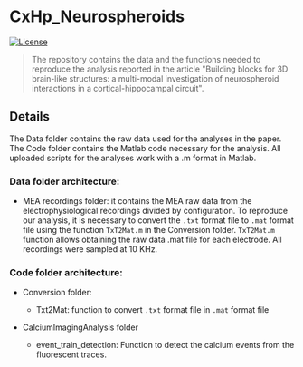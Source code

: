 # CxHp_Neurospheroids

[![License](https://img.shields.io/badge/license-MIT-blue.svg)](https://github.com/ScreenNeuroPharm/CxHp_Neurospheroids/blob/master/LICENSE)

> The repository contains the data and the functions needed to reproduce the analysis reported in the article "Building blocks for 3D brain-like structures: a multi-modal investigation of neurospheroid interactions in a cortical-hippocampal circuit".

## Details
The Data folder contains the raw data used for the analyses in the paper.
The Code folder contains the Matlab code necessary for the analysis. All uploaded scripts for the analyses work with a .m format in Matlab. 

### Data folder architecture:
- MEA recordings folder: it contains the MEA raw data from the electrophysiological recordings divided by configuration. To reproduce our analysis, it is necessary to convert the ```.txt``` format file to ```.mat``` format file using the function ```TxT2Mat.m``` in the Conversion folder. ```TxT2Mat.m``` function allows obtaining the raw data .mat file for each electrode.  All recordings were sampled at 10 KHz. 

### Code folder architecture:
- Conversion folder:
    * Txt2Mat: function to convert ```.txt``` format file in ```.mat``` format file
      
- CalciumImagingAnalysis folder
    * event_train_detection: Function to detect the calcium events from the fluorescent traces.

